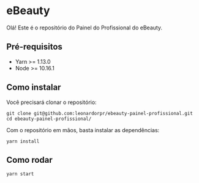 # eBeauty

Olá! Este é o repositório do Painel do Profissional do eBeauty.

## Pré-requisitos

- Yarn >= 1.13.0
- Node >= 10.16.1

## Como instalar

Você precisará clonar o repositório:

```
git clone git@github.com:leonardorpr/ebeauty-painel-profissional.git
cd ebeauty-painel-profissional/
```

Com o repositório em mãos, basta instalar as dependências:

```
yarn install
```

## Como rodar

```
yarn start
```
